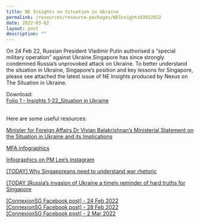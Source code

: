 ```yaml
---
title: NE Insights on Situation in Ukraine
permalink: /resources/resource-packages/NEInsights03022022
date: 2022-03-02
layout: post
description: ""
---
```


On 24 Feb 22, Russian President Vladimir Putin authorised a “special military operation” against Ukraine.Singapore has since strongly condemned Russia’s unprovoked attack on Ukraine. To better understand the situation in Ukraine, Singapore’s position and key lessons for Singapore, please see attached the latest issue of NE Insights produced by Nexus on The Situation in Ukraine. 

Download:
<br>[Folio 1 - Insights 1-22_Situation in Ukraine](/files/packages/2022/Folio%201%20-%20Insights%201-22_Situation%20in%20Ukraine.pdf)


<br>Here are some useful resources:

[Minister for Foreign Affairs Dr Vivian Balakrishnan’s Ministerial Statement on the Situation in Ukraine and its Implications](https://www.mfa.gov.sg/Newsroom/Press-Statements-Transcripts-and-Photos/2022/02/20220228-Ministerial-Statement)

[MFA infographics](https://www.facebook.com/SingaporeMFA/posts/285170457082615?__cft__[0]=AZWWCmMgt5feJtbLwFhSZW1wReuyhHsnw1tdwi6ZFhHmJWga5V_umCI52dz6wGTm2qi-1SeQpNcnBBIDLUjAhstf1m-WWljlEauWMrdZN0xM79p2EaLGnuNRapHNretAiCoFtBl4dHa_jddxyK54GF-1&__tn__=%2CO%2CP-R)

[Infographics on PM Lee’s instagram](https://www.instagram.com/p/Cahp_FWPnGc/)

[[TODAY] Why Singaporeans need to understand war rhetoric ](https://www.todayonline.com/commentary/why-singaporeans-need-understand-war-rhetoric-1830291)

[[TODAY ]Russia’s invasion of Ukraine a timely reminder of hard truths for Singapore](https://www.todayonline.com/commentary/russias-invasion-ukraine-timely-reminder-hard-truths-singapore-1825836)

[[ConnexionSG Facebook post] - 24 Feb 2022](https://www.facebook.com/ConnexionSG/posts/7075684192473485)
<br>[[ConnexionSG Facebook post] - 28 Feb 2022](https://www.facebook.com/ConnexionSG/posts/7095545250487379)
<br>[[ConnexionSG Facebook post] - 2 Mar 2022](https://www.facebook.com/ConnexionSG/posts/7103935702981667)